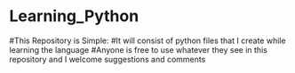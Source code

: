 # Learning_Python
#This Repository is Simple: 
#It will consist of python files that I create while learning the language
#Anyone is free to use whatever they see in this repository and I welcome suggestions and comments
